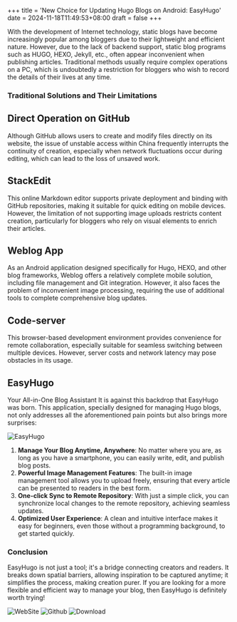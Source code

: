 +++
title = 'New Choice for Updating Hugo Blogs on Android: EasyHugo'
date = 2024-11-18T11:49:53+08:00
draft = false
+++

With the development of Internet technology, static blogs have become increasingly popular among bloggers due to their lightweight and efficient nature. However, due to the lack of backend support, static blog programs such as HUGO, HEXO, Jekyll, etc., often appear inconvenient when publishing articles. Traditional methods usually require complex operations on a PC, which is undoubtedly a restriction for bloggers who wish to record the details of their lives at any time.

### Traditional Solutions and Their Limitations

## Direct Operation on GitHub

Although GitHub allows users to create and modify files directly on its website, the issue of unstable access within China frequently interrupts the continuity of creation, especially when network fluctuations occur during editing, which can lead to the loss of unsaved work.

## StackEdit

This online Markdown editor supports private deployment and binding with GitHub repositories, making it suitable for quick editing on mobile devices. However, the limitation of not supporting image uploads restricts content creation, particularly for bloggers who rely on visual elements to enrich their articles.

## Weblog App

As an Android application designed specifically for Hugo, HEXO, and other blog frameworks, Weblog offers a relatively complete mobile solution, including file management and Git integration. However, it also faces the problem of inconvenient image processing, requiring the use of additional tools to complete comprehensive blog updates.

## Code-server

This browser-based development environment provides convenience for remote collaboration, especially suitable for seamless switching between multiple devices. However, server costs and network latency may pose obstacles in its usage.

## EasyHugo

Your All-in-One Blog Assistant
It is against this backdrop that EasyHugo was born. This application, specially designed for managing Hugo blogs, not only addresses all the aforementioned pain points but also brings more surprises:

![EasyHugo](https://easy-hugo.github.io/images/quick-start/6.PNG)

1. **Manage Your Blog Anytime, Anywhere**: No matter where you are, as long as you have a smartphone, you can easily write, edit, and publish blog posts.
2. **Powerful Image Management Features**: The built-in image management tool allows you to upload freely, ensuring that every article can be presented to readers in the best form.
3. **One-click Sync to Remote Repository**: With just a simple click, you can synchronize local changes to the remote repository, achieving seamless updates.
4. **Optimized User Experience**: A clean and intuitive interface makes it easy for beginners, even those without a programming background, to get started quickly.

### Conclusion

EasyHugo is not just a tool; it's a bridge connecting creators and readers. It breaks down spatial barriers, allowing inspiration to be captured anytime; it simplifies the process, making creation purer. If you are looking for a more flexible and efficient way to manage your blog, then EasyHugo is definitely worth trying!

![WebSite](https://easy-hugo.github.io/)
![Github](https://github.com/Easy-Hugo/release/releases)
![Download](https://github.com/Easy-Hugo/release/releases)
